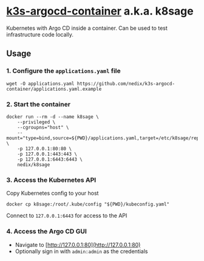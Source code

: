 # [k3s-argocd-container][project] a.k.a. k8sage

Kubernetes with Argo CD inside a container.
Can be used to test infrastructure code locally.


## Usage


### 1. Configure the `applications.yaml` file

```shell
wget -O applications.yaml https://github.com/nedix/k3s-argocd-container/applications.yaml.example
```


### 2. Start the container

```shell
docker run --rm -d --name k8sage \
    --privileged \
    --cgroupns="host" \
    --mount="type=bind,source=${PWD}/applications.yaml,target=/etc/k8sage/repositories/config/applications.yaml" \
    -p 127.0.0.1:80:80 \
    -p 127.0.0.1:443:443 \
    -p 127.0.0.1:6443:6443 \
    nedix/k8sage
```


### 3. Access the Kubernetes API

Copy Kubernetes config to your host

```shell
docker cp k8sage:/root/.kube/config "${PWD}/kubeconfig.yaml"
```

Connect to `127.0.0.1:6443` for access to the API


### 4. Access the Argo CD GUI

- Navigate to [http://127.0.0.1:80](http://127.0.0.1:80)
- Optionally sign in with `admin:admin` as the credentials


[project]: https://hub.docker.com/r/nedix/k8sage
